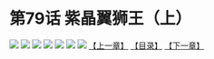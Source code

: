 # 第79话 紫晶翼狮王（上）
![](https://mhpic.xiaomingtaiji.net/comic/D/斗破苍穹拆分版/79话/1.jpg-zymk.middle.webp)
![](https://mhpic.xiaomingtaiji.net/comic/D/斗破苍穹拆分版/79话/2.jpg-zymk.middle.webp)
![](https://mhpic.xiaomingtaiji.net/comic/D/斗破苍穹拆分版/79话/3.jpg-zymk.middle.webp)
![](https://mhpic.xiaomingtaiji.net/comic/D/斗破苍穹拆分版/79话/4.jpg-zymk.middle.webp)
![](https://mhpic.xiaomingtaiji.net/comic/D/斗破苍穹拆分版/79话/5.jpg-zymk.middle.webp)
![](https://mhpic.xiaomingtaiji.net/comic/D/斗破苍穹拆分版/79话/6.jpg-zymk.middle.webp)
![](https://mhpic.xiaomingtaiji.net/comic/D/斗破苍穹拆分版/79话/7.jpg-zymk.middle.webp)
[【上一章】](./78.md)
[【目录】](./README.md)
[【下一章】](./80.md)

